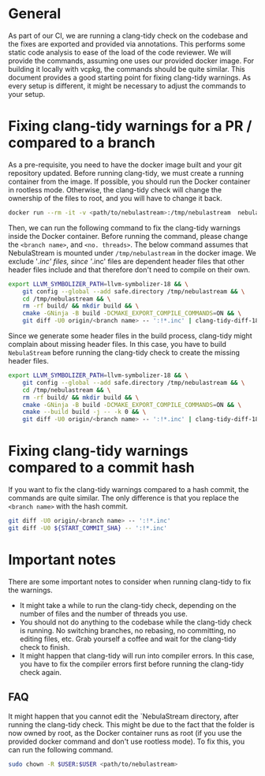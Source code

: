 # General
As part of our CI, we are running a clang-tidy check on the codebase and the fixes are exported and provided via annotations.
This performs some static code analysis to ease of the load of the code reviewer.
We will provide the commands, assuming one uses our provided docker image.
For building it locally with vcpkg, the commands should be quite similar.
This document provides a good starting point for fixing clang-tidy warnings.
As every setup is different, it might be necessary to adjust the commands to your setup.

# Fixing clang-tidy warnings for a PR / compared to a branch
As a pre-requisite, you need to have the docker image built and your git repository updated.
Before running clang-tidy, we must create a running container from the image.
If possible, you should run the Docker container in rootless mode. 
Otherwise, the clang-tidy check will change the ownership of the files to root, and you will have to change it back. 
```bash
docker run --rm -it -v <path/to/nebulastream>:/tmp/nebulastream  nebulastream/nes-development
```

Then, we can run the following command to fix the clang-tidy warnings inside the Docker container.
Before running the command, please change the `<branch name>`, and `<no. threads>`.
The below command assumes that NebulaStream is mounted under `/tmp/nebulastream` in the docker image.
We exclude '*.inc' files, since '*.inc' files are dependent header files that other header files include and that therefore don't need to compile on their own.
```bash
export LLVM_SYMBOLIZER_PATH=llvm-symbolizer-18 && \
    git config --global --add safe.directory /tmp/nebulastream && \
    cd /tmp/nebulastream && \
    rm -rf build/ && mkdir build && \
    cmake -GNinja -B build -DCMAKE_EXPORT_COMPILE_COMMANDS=ON && \
    git diff -U0 origin/<branch name> -- ':!*.inc' | clang-tidy-diff-18.py -clang-tidy-binary clang-tidy-18 -p1 -path build -fix -config-file .clang-tidy -j <no. threads>
```
Since we generate some header files in the build process, clang-tidy might complain about missing header files.
In this case, you have to build `NebulaStream` before running the clang-tidy check to create the missing header files.
```bash
export LLVM_SYMBOLIZER_PATH=llvm-symbolizer-18 && \
    git config --global --add safe.directory /tmp/nebulastream && \
    cd /tmp/nebulastream && \
    rm -rf build/ && mkdir build && \
    cmake -GNinja -B build -DCMAKE_EXPORT_COMPILE_COMMANDS=ON && \
    cmake --build build -j -- -k 0 && \
    git diff -U0 origin/<branch name> -- ':!*.inc' | clang-tidy-diff-18.py -clang-tidy-binary clang-tidy-18 -p1 -path build -fix -config-file .clang-tidy -j <no. threads>
```

# Fixing clang-tidy warnings compared to a commit hash
If you want to fix the clang-tidy warnings compared to a hash commit, the commands are quite similar.
The only difference is that you replace the `<branch name>` with the hash commit.
```bash
git diff -U0 origin/<branch name> -- ':!*.inc'
git diff -U0 ${START_COMMIT_SHA} -- ':!*.inc'
```

# Important notes
There are some important notes to consider when running clang-tidy to fix the warnings.
- It might take a while to run the clang-tidy check, depending on the number of files and the number of threads you use.
- You should not do anything to the codebase while the clang-tidy check is running. No switching branches, no rebasing, no committing, no editing files, etc. Grab yourself a coffee and wait for the clang-tidy check to finish.
- It might happen that clang-tidy will run into compiler errors. In this case, you have to fix the compiler errors first before running the clang-tidy check again.


## FAQ
It might happen that you cannot edit the `NebulaStream directory, after running the clang-tidy check.
This might be due to the fact that the folder is now owned by root, as the Docker container runs as root (if you use the provided docker command and don't use rootless mode).
To fix this, you can run the following command.
```bash
sudo chown -R $USER:$USER <path/to/nebulastream>
```
